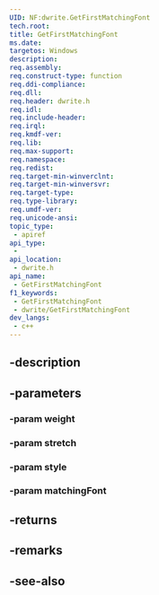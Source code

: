 ```yaml
---
UID: NF:dwrite.GetFirstMatchingFont
tech.root: 
title: GetFirstMatchingFont
ms.date: 
targetos: Windows
description: 
req.assembly: 
req.construct-type: function
req.ddi-compliance: 
req.dll: 
req.header: dwrite.h
req.idl: 
req.include-header: 
req.irql: 
req.kmdf-ver: 
req.lib: 
req.max-support: 
req.namespace: 
req.redist: 
req.target-min-winverclnt: 
req.target-min-winversvr: 
req.target-type: 
req.type-library: 
req.umdf-ver: 
req.unicode-ansi: 
topic_type:
 - apiref
api_type:
 - 
api_location:
 - dwrite.h
api_name:
 - GetFirstMatchingFont
f1_keywords:
 - GetFirstMatchingFont
 - dwrite/GetFirstMatchingFont
dev_langs:
 - c++
---
```


## -description

## -parameters

### -param weight

### -param stretch

### -param style

### -param matchingFont

## -returns

## -remarks

## -see-also

